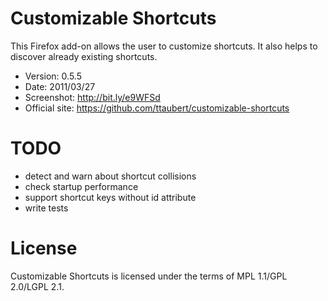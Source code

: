 # Customizable Shortcuts

This Firefox add-on allows the user to customize shortcuts. It also helps to
discover already existing shortcuts.

- Version: 0.5.5
- Date: 2011/03/27
- Screenshot: <http://bit.ly/e9WFSd>
- Official site: <https://github.com/ttaubert/customizable-shortcuts>

# TODO

* detect and warn about shortcut collisions
* check startup performance
* support shortcut keys without id attribute
* write tests

# License

Customizable Shortcuts is licensed under the terms of MPL 1.1/GPL 2.0/LGPL 2.1.
